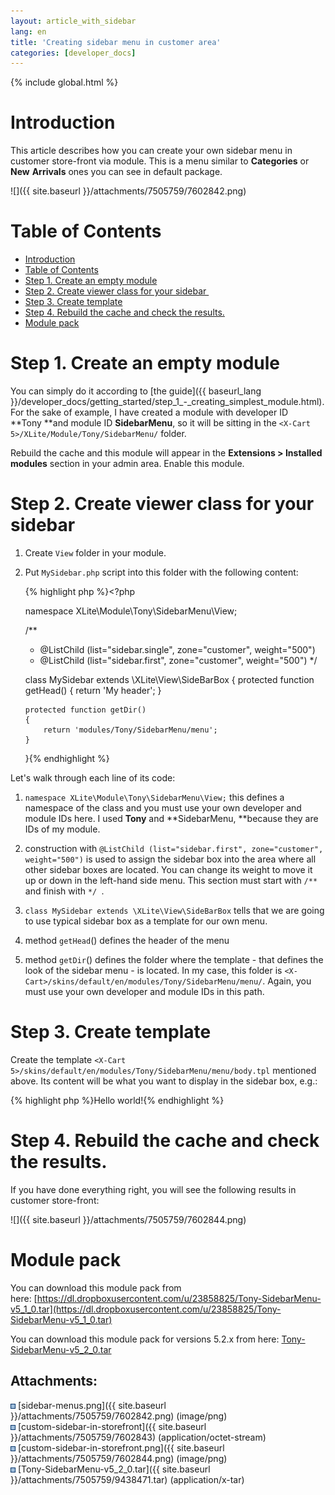 ```yaml
---
layout: article_with_sidebar
lang: en
title: 'Creating sidebar menu in customer area'
categories: [developer_docs]
---
```


{% include global.html %}

# Introduction

This article describes how you can create your own sidebar menu in customer store-front via module. This is a menu similar to **Categories** or **New** **Arrivals** ones you can see in default package.

![]({{ site.baseurl }}/attachments/7505759/7602842.png)

# Table of Contents

*   [Introduction](#introduction)
*   [Table of Contents](#table-of-contents)
*   [Step 1\. Create an empty module](#step-1.-create-an-empty-module)
*   [Step 2\. Create viewer class for your sidebar ](#step-2.-create-viewer-class-for-your-sidebar-)
*   [Step 3\. Create template](#step-3.-create-template)
*   [Step 4\. Rebuild the cache and check the results.](#step-4.-rebuild-the-cache-and-check-the-results.)
*   [Module pack](#module-pack)

# Step 1\. Create an empty module

You can simply do it according to [the guide]({{ baseurl_lang }}/developer_docs/getting_started/step_1_-_creating_simplest_module.html). For the sake of example, I have created a module with developer ID **Tony **and module ID **SidebarMenu**, so it will be sitting in the `<X-Cart 5>/XLite/Module/Tony/SidebarMenu/` folder.

Rebuild the cache and this module will appear in the **Extensions > Installed modules** section in your admin area. Enable this module.

# Step 2\. Create viewer class for your sidebar 

1.  Create `View` folder in your module.
2.  Put `MySidebar.php` script into this folder with the following content: 

    {% highlight php %}<?php

    namespace XLite\Module\Tony\SidebarMenu\View;

    /**
     * @ListChild (list="sidebar.single", zone="customer", weight="500")
     * @ListChild (list="sidebar.first", zone="customer", weight="500")
     */

    class MySidebar extends \XLite\View\SideBarBox
    {
        protected function getHead()
        {
            return 'My header';
        }

        protected function getDir()
        {
            return 'modules/Tony/SidebarMenu/menu';
        }
    }{% endhighlight %}

Let's walk through each line of its code:

1.  `namespace XLite\Module\Tony\SidebarMenu\View;` this defines a namespace of the class and you must use your own developer and module IDs here. I used **Tony** and **SidebarMenu, **because they are IDs of my module.

2.  construction with `@ListChild (list="sidebar.first", zone="customer", weight="500")` is used to assign the sidebar box into the area where all other sidebar boxes are located. You can change its weight to move it up or down in the left-hand side menu. This section must start with `/**` and finish with `*/ `.
3.  `class MySidebar extends \XLite\View\SideBarBox` tells that we are going to use typical sidebar box as a template for our own menu.

4.  method `getHead`() defines the header of the menu
5.  method `getDir`() defines the folder where the template - that defines the look of the sidebar menu - is located. In my case, this folder is `<X-Cart>/skins/default/en/modules/Tony/SidebarMenu/menu/`. Again, you must use your own developer and module IDs in this path.

# Step 3\. Create template

Create the template `<X-Cart 5>/skins/default/en/modules/Tony/SidebarMenu/menu/body.tpl` mentioned above. Its content will be what you want to display in the sidebar box, e.g.: 

{% highlight php %}Hello world!{% endhighlight %}

# Step 4\. Rebuild the cache and check the results.

If you have done everything right, you will see the following results in customer store-front:

![]({{ site.baseurl }}/attachments/7505759/7602844.png)

# Module pack

You can download this module pack from here: [https://dl.dropboxusercontent.com/u/23858825/Tony-SidebarMenu-v5_1_0.tar](https://dl.dropboxusercontent.com/u/23858825/Tony-SidebarMenu-v5_1_0.tar)

You can download this module pack for versions 5.2.x from here: [Tony-SidebarMenu-v5_2_0.tar](attachments/7505759/9438471.tar)

## Attachments:

![](images/icons/bullet_blue.gif) [sidebar-menus.png]({{ site.baseurl }}/attachments/7505759/7602842.png) (image/png)  
![](images/icons/bullet_blue.gif) [custom-sidebar-in-storefront]({{ site.baseurl }}/attachments/7505759/7602843) (application/octet-stream)  
![](images/icons/bullet_blue.gif) [custom-sidebar-in-storefront.png]({{ site.baseurl }}/attachments/7505759/7602844.png) (image/png)  
![](images/icons/bullet_blue.gif) [Tony-SidebarMenu-v5_2_0.tar]({{ site.baseurl }}/attachments/7505759/9438471.tar) (application/x-tar)